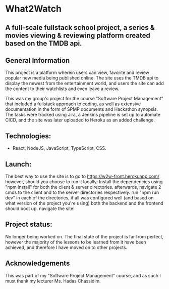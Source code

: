 # What2Watch
## A full-scale fullstack school project, a series & movies viewing & reviewing platform created based on the TMDB api.

## General Information
This project is a platform wherein users can view, favorite and review popular new media being published online. 
The site uses the TMDB api to display the newest from the entertainment world, and users the site can add the content to their watchlists and even leave a review. 

This was my group's project for the course "Software Project Management" that included a fullstack approach to coding, as well as 
extensive documentation in the form of SPMP documents and Hackathon synopsis.
 The tasks were tracked using Jira, a Jenkins pipeline is set up to automate CICD, and the site was later uploaded to Heroku as an added challenge.

## Technologies:
* React, NodeJS, JavaScript, TypeScript, CSS.

## Launch: 
The best way to use the site is to go to https://w2w-front.herokuapp.com/
however, should you choose to run it locally:
Install the dependencies using "npm install" for both the client & server directories.
afterwards, navigate 2 cmds to the client and to the server directories respectively.
run "npm run dev" in each of the directories, if all was configured well (and based on what version of the project you're using) both the backend and
the frontend should boot up.
navigate the site!

## Project status: 
No longer being worked on. The final state of the project is far from perfect, however the majority of the lessons to be learned from it have been achieved, and therefore
I have moved on to other projects.

## Acknowledgements
This was part of my "Software Project Management" course, and as such I must thank my lecturer Ms. Hadas Chassidim.
